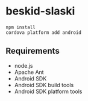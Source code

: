 beskid-slaski
=============

    npm install
    cordova platform add android

Requirements
------------

* node.js
* Apache Ant
* Android SDK
* Android SDK build tools
* Android SDK platform tools
